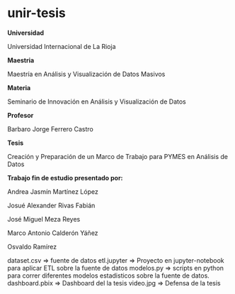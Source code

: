 # unir-tesis

<b>Universidad</b>

Universidad Internacional de La Rioja

<b>Maestria</b>

Maestría en Análisis y Visualización de Datos Masivos 

<b>Materia</b>

Seminario de Innovación en Análisis y Visualización de Datos

<b>Profesor</b>

Barbaro Jorge Ferrero Castro

<b>Tesis</b>

Creación y Preparación de un Marco de Trabajo para PYMES en Análisis de Datos

<b>Trabajo fin de estudio presentado por:</b>

Andrea Jasmín Martínez López

Josué Alexander Rivas Fabián

José Miguel Meza Reyes

Marco Antonio Calderón Yáñez

Osvaldo Ramírez

<b><Informacion></b>

dataset.csv  => fuente de datos
etl.jupyter  => Proyecto en jupyter-notebook para aplicar ETL sobre la fuente de datos
modelos.py    => scripts en python para correr diferentes modelos estadisticos sobre la fuente de datos.
dashboard.pbix  => Dashboard del la tesis
video.jpg  => Defensa de la tesis

